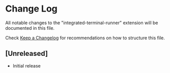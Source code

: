 # Change Log

All notable changes to the "integrated-terminal-runner" extension will be documented in this file.

Check [Keep a Changelog](http://keepachangelog.com/) for recommendations on how to structure this file.

## [Unreleased]

- Initial release